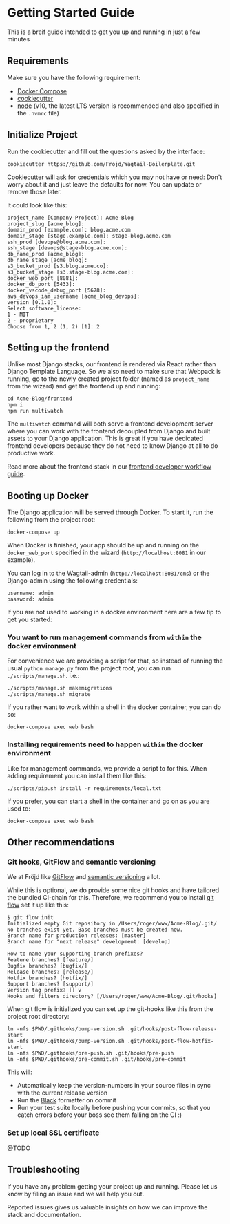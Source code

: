 # Getting Started Guide

This is a breif guide intended to get you up and running 
in just a few minutes

## Requirements
Make sure you have the following requirement:
- [Docker Compose](https://docs.docker.com/compose/)
- [cookiecutter](https://github.com/audreyr/cookiecutter)
- [node](https://nodejs.org/en/) (v10, the latest LTS version is recommended and also specified in the `.nvmrc` file)


## Initialize Project

Run the cookiecutter and fill out the questions asked by the interface:
```
cookiecutter https://github.com/Frojd/Wagtail-Boilerplate.git
```

Cookiecutter will ask for credentials which you may not have or need:
Don't worry about it and just leave the defaults for now.
You can update or remove those later.

It could look like this:
```
project_name [Company-Project]: Acme-Blog
project_slug [acme_blog]:
domain_prod [example.com]: blog.acme.com
domain_stage [stage.example.com]: stage-blog.acme.com
ssh_prod [devops@blog.acme.com]:
ssh_stage [devops@stage-blog.acme.com]:
db_name_prod [acme_blog]:
db_name_stage [acme_blog]:
s3_bucket_prod [s3.blog.acme.co]:
s3_bucket_stage [s3.stage-blog.acme.com]:
docker_web_port [8081]:
docker_db_port [5433]:
docker_vscode_debug_port [5678]:
aws_devops_iam_username [acme_blog_devops]:
version [0.1.0]:
Select software_license:
1 - MIT
2 - proprietary
Choose from 1, 2 (1, 2) [1]: 2
```

## Setting up the frontend

Unlike most Django stacks, our frontend is rendered via React rather than 
Django Template Language. So we also need to make sure that
Webpack is running, go to the newly created project folder
(named as `project_name` from the wizard) and get the frontend up and running:

```
cd Acme-Blog/frontend
npm i
npm run multiwatch
```

The `multiwatch` command will both serve a frontend development server where you can work with the
frontend decoupled from Django and built assets to your Django application.
This is great if you have dedicated frontend developers because they do not need to know
Django at all to do productive work.

Read more about the frontend stack in our
[frontend developer workflow guide](https://github.com/Frojd/Wagtail-Boilerplate/blob/master/docs/frontend.md).


## Booting up Docker

The Django application will be served through Docker. To start it, run the following from the project root:
```
docker-compose up
```

When Docker is finished, your app should be up and running on the
`docker_web_port` specified in the wizard (`http://localhost:8081` in our example).

You can log in to the Wagtail-admin (`http://localhost:8081/cms`) or the
Django-admin using the following credentials:
```
username: admin
password: admin
```

If you are not used to working in a docker environment here are a few tip
 to get you started:

### You want to run management commands from `within` the docker environment

For convenience we are providing a script for that, so instead of running the usual
`python manage.py` from the project root, you can run `./scripts/manage.sh`. i.e.:
```
./scripts/manage.sh makemigrations
./scripts/manage.sh migrate
```
If you rather want to work within a shell in the docker container, you can do so:
```
docker-compose exec web bash
```

### Installing requirements need to happen `within` the docker environment

Like for management commands, we provide a script to for this. When adding requirement you can install them like this:
```
./scripts/pip.sh install -r requirements/local.txt
```
If you prefer, you can start a shell in the container and go on as you are used to:

```
docker-compose exec web bash
```


## Other recommendations

### Git hooks, GitFlow and semantic versioning

We at Fröjd like [GitFlow](https://github.com/petervanderdoes/gitflow-avh) and [semantic versioning](https://semver.org/) a lot.

While this is optional, we do provide some nice git hooks and have tailored the bundled CI-chain for this.
Therefore, we recommend you to install [git flow](https://github.com/petervanderdoes/gitflow-avh) set it up like this:
```
$ git flow init
Initialized empty Git repository in /Users/roger/www/Acme-Blog/.git/
No branches exist yet. Base branches must be created now.
Branch name for production releases: [master]
Branch name for "next release" development: [develop]

How to name your supporting branch prefixes?
Feature branches? [feature/]
Bugfix branches? [bugfix/]
Release branches? [release/]
Hotfix branches? [hotfix/]
Support branches? [support/]
Version tag prefix? [] v
Hooks and filters directory? [/Users/roger/www/Acme-Blog/.git/hooks]
```

When git flow is initialized you can set up the git-hooks like this from the project root directory:
```
ln -nfs $PWD/.githooks/bump-version.sh .git/hooks/post-flow-release-start
ln -nfs $PWD/.githooks/bump-version.sh .git/hooks/post-flow-hotfix-start
ln -nfs $PWD/.githooks/pre-push.sh .git/hooks/pre-push
ln -nfs $PWD/.githooks/pre-commit.sh .git/hooks/pre-commit
```

This will:
- Automatically keep the version-numbers in your source files in sync with the current release version
- Run the [Black](https://black.readthedocs.io/en/stable/) formatter on commit
- Run your test suite locally before pushing your commits, so that you catch errors before your boss see them failing on the CI :)


### Set up local SSL certificate

@TODO


## Troubleshooting

If you have any problem getting your project up and running.
Please let us know by filing an issue and we will help you out.

Reported issues gives us valuable insights on how we can improve the stack and documentation.
